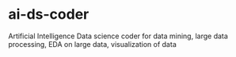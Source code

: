 # ai-ds-coder
Artificial Intelligence Data science coder for data mining, large data processing, EDA on large data, visualization of data
